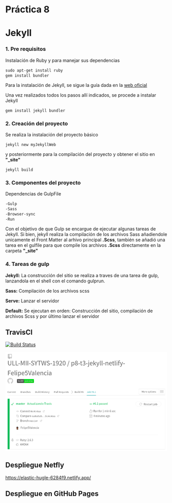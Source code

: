 # Práctica 8
# Jekyll

### 1. Pre requisitos

Instalación de Ruby y para manejar sus dependencias
```
sudo apt-get install ruby
gem install bundler
```

Para la instalación de Jekyll, se sigue la guía dada en la [web oficial][jekyll]

[jekyll]: https://jekyllrb.com/docs/installation/ubuntu/

Una vez realizados todos los pasos allí indicados, se procede a instalar Jekyll
 
```
gem install jekyll bundler
```

### 2. Creación del proyecto

Se realiza la instalación del proyecto básico

```
jekyll new myJekyllWeb
```

y posteriormente para la compilación del proyecto y obtener el sitio en **"_site"**

```
jekyll build
```

### 3. Componentes del proyecto

Dependencias de GulpFile

    -Gulp
    -Sass
    -Browser-sync
    -Run

Con el objetivo de que Gulp se encargue de ejecutar algunas tareas de Jekyll. Si bien, jekyll realiza la compilación de los archivos Sass añadiendole unicamente el Front Matter al arhivo principal **.Scss**, también se añadió una tarea en el gulfile para que compile los archivos **.Scss** directamente en la carpeta **"_site"**

### 4. Tareas de gulp

**Jekyll:** La construcción del sitio se realiza a traves de una tarea de gulp, lanzandola en el shell con el comando gulprun.

**Sass:** Compilación de los archivos scss

**Serve:** Lanzar el servidor

**Default:** Se ejecutan en orden: Construcción del sitio, compilación de archivos Scss y por último lanzar el servidor

## TravisCI

[![Build Status](https://travis-ci.com/ULL-MII-SYTWS-1920/p8-t3-jekyll-netlify-Felipe5Valencia.svg?branch=master)](https://travis-ci.com/ULL-MII-SYTWS-1920/p8-t3-jekyll-netlify-Felipe5Valencia)

![travisci](img/travisci.png)

## Despliegue Netfly

https://elastic-hugle-6284f9.netlify.app/

## Despliegue en GitHub Pages